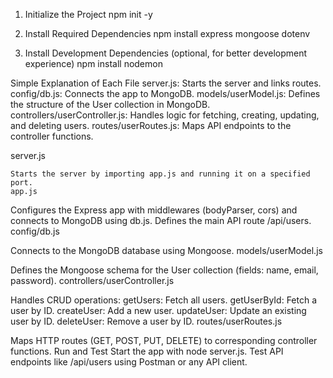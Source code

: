 1. Initialize the Project
    npm init -y

2. Install Required Dependencies
    npm install express mongoose dotenv

3. Install Development Dependencies (optional, for better development experience)
    npm install nodemon


Simple Explanation of Each File
    server.js: Starts the server and links routes.
    config/db.js: Connects the app to MongoDB.
    models/userModel.js: Defines the structure of the User collection in MongoDB.
    controllers/userController.js: Handles logic for fetching, creating, updating, and deleting users.
    routes/userRoutes.js: Maps API endpoints to the controller functions.


server.js

    Starts the server by importing app.js and running it on a specified port.
    app.js

Configures the Express app with middlewares (bodyParser, cors) and connects to MongoDB using db.js.
Defines the main API route /api/users.
config/db.js

Connects to the MongoDB database using Mongoose.
models/userModel.js

Defines the Mongoose schema for the User collection (fields: name, email, password).
controllers/userController.js

Handles CRUD operations:
    getUsers: Fetch all users.
    getUserById: Fetch a user by ID.
    createUser: Add a new user.
    updateUser: Update an existing user by ID.
    deleteUser: Remove a user by ID.
    routes/userRoutes.js

Maps HTTP routes (GET, POST, PUT, DELETE) to corresponding controller functions.
Run and Test
Start the app with node server.js.
Test API endpoints like /api/users using Postman or any API client.